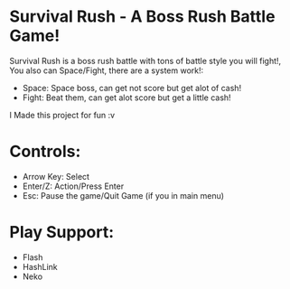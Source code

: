 # Survival Rush - A Boss Rush Battle Game!
Survival Rush is a boss rush battle with tons of battle style you will fight!, You also can Space/Fight, there are a system work!:
- Space: Space boss, can get not score but get alot of cash!
- Fight: Beat them, can get alot score but get a little cash!

I Made this project for fun :v

# Controls:
- Arrow Key: Select
- Enter/Z: Action/Press Enter
- Esc: Pause the game/Quit Game (if you in main menu)

# Play Support:
- Flash
- HashLink
- Neko
